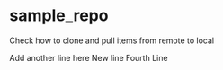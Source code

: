 # sample_repo

Check how to clone and pull items from remote to local

Add another line here
New line
Fourth Line
